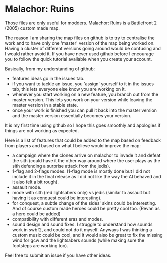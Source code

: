 # Malachor: Ruins
Those files are only useful for modders.
Malachor: Ruins is a Battlefront 2 (2005) custom made map. 

The reason I am sharing the map files on github is to try to centralise the work and to have only one 'master' version of the map being worked on. Having a cluster of different versions going around would be confusing and I would rather avoid it. If you have never used github before I encourage you to follow the quick tutorial available when you create your account.

Basically, from my understanding of github:
- features ideas go in the issues tab.
- if you want to tackle an issue, you 'assign' yourself to it in the issues tab, this lets everyone else know you are working on it.
- whenever you start working on a new feature, you branch out from the master version. This lets you work on your version while leaving the master version in a stable state.
- once your work is finished you can pull it back into the master version and the master version essentially becomes your version.

It is my first time using github so I hope this goes smoothly and apologies if things are not working as expected.

Here is a list of features that could be added to the map based on feedback from players and based on what I believe would improve the map:

- a campaign where the clones arrive on malachor to invade it and defeat the sith (could have it the other way around where the user plays as the sith defending a surprise attack from the jedis).
- 1-flag and 2-flags modes. (1-flag mode is mostly done but I did not include it in the final release as I did not like the way the AI behaved and it also felt a bit rough).
- assault mode.
- mode with sith (red lightsabers only) vs jedis (similar to assault but having it as conquest could be interesting).
- for conquest, a subtle change of the sides' skins could be interesting. And of course custom made heroes could be pretty cool too. (Revan as a hero could be added) 
- compatibility with different eras and modes.
- sound design and sound fixes. I struggle to understand how sounds work in swbf2, and could not do it myself. Anyways I was thinking a custom music could be cool, and it would also be great to fix the missing wind for gcw and the lightsabers sounds (while making sure the footsteps are working too).

Feel free to submit an issue if you have other ideas.
